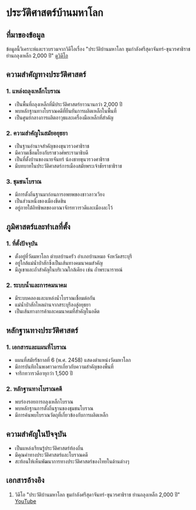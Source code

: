 # ประวัติศาสตร์บ้านมหาโลก

## ที่มาของข้อมูล
ข้อมูลนี้วิเคราะห์และรวบรวมจากวิดีโอเรื่อง "ประวัติบ้านมหาโลก ขุมกำลังศรีสุดาจันทร์-ขุนวรศาธิราช ย่านถลุงเหล็ก 2,000 ปี" [ดูวิดีโอ](https://www.youtube.com/watch?v=9PjaEVENg10)

## ความสำคัญทางประวัติศาสตร์

### 1. แหล่งถลุงเหล็กโบราณ
- เป็นพื้นที่ถลุงเหล็กที่มีประวัติศาสตร์ยาวนานกว่า 2,000 ปี
- พบหลักฐานทางโบราณคดีที่ยืนยันการผลิตเหล็กในพื้นที่
- เป็นศูนย์กลางการผลิตอาวุธและเครื่องมือเหล็กที่สำคัญ

### 2. ความสำคัญในสมัยอยุธยา
- เป็นฐานอำนาจสำคัญของขุนวรวงศาธิราช
- มีความเชื่อมโยงกับราชวงศ์พระรามาธิบดี
- เป็นที่ตั้งบ้านของนายจันทร์ น้องชายขุนวรวงศาธิราช
- มีบทบาทในประวัติศาสตร์การเมืองสมัยพระเจ้าชัยราชาธิราช

### 3. ชุมชนโบราณ
- มีการตั้งถิ่นฐานมาก่อนการอพยพของชาวลาวเวียง
- เป็นส่วนหนึ่งของเมืองขีดขิน
- อยู่ภายใต้อิทธิพลของอาณาจักรทวารวดีและเมืองละโว้

## ภูมิศาสตร์และทำเลที่ตั้ง

### 1. ที่ตั้งปัจจุบัน
- ตั้งอยู่ที่วัดมหาโลก ตำบลบ้านครัว อำเภอบ้านหมอ จังหวัดสระบุรี
- อยู่ใกล้แม่น้ำป่าสักซึ่งเป็นเส้นทางคมนาคมสำคัญ
- มีภูเขาและถ้ำสำคัญในบริเวณใกล้เคียง เช่น ถ้ำพระนารายณ์

### 2. ระบบน้ำและการคมนาคม
- มีระบบคลองและแหล่งน้ำโบราณเชื่อมต่อกัน
- แม่น้ำป่าสักไหลผ่านจากสระบุรีลงสู่อยุธยา
- เป็นเส้นทางการค้าและคมนาคมที่สำคัญในอดีต

## หลักฐานทางประวัติศาสตร์

### 1. เอกสารและแผนที่โบราณ
- แผนที่สมัยรัชกาลที่ 6 (พ.ศ. 2458) แสดงตำแหน่งวัดมหาโลก
- มีการบันทึกในพงศาวดารเกี่ยวกับความสำคัญของพื้นที่
- จารึกทวารวดีอายุกว่า 1,500 ปี

### 2. หลักฐานทางโบราณคดี
- พบร่องรอยการถลุงเหล็กโบราณ
- พบหลักฐานการตั้งถิ่นฐานของชุมชนโบราณ
- มีการค้นพบโบราณวัตถุที่เกี่ยวข้องกับการผลิตเหล็ก

## ความสำคัญในปัจจุบัน
- เป็นแหล่งเรียนรู้ประวัติศาสตร์ท้องถิ่น
- มีคุณค่าทางประวัติศาสตร์และโบราณคดี
- สะท้อนให้เห็นพัฒนาการทางประวัติศาสตร์ของไทยในด้านต่างๆ

## เอกสารอ้างอิง
1. วิดีโอ "ประวัติบ้านมหาโลก ขุมกำลังศรีสุดาจันทร์-ขุนวรศาธิราช ย่านถลุงเหล็ก 2,000 ปี" [YouTube](https://www.youtube.com/watch?v=9PjaEVENg10)
